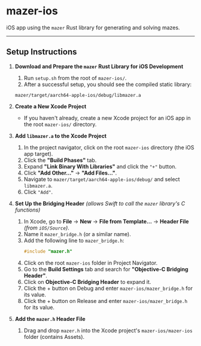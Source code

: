 # mazer-ios
iOS app using the `mazer` Rust library for generating and solving mazes.

---

## Setup Instructions
1. **Download and Prepare the `mazer` Rust Library for iOS Development**
    1. Run `setup.sh` from the root of `mazer-ios/`. 
    2. After a successful setup, you should see the compiled static library:  
      ```
      mazer/target/aarch64-apple-ios/debug/libmazer.a
      ```

2. **Create a New Xcode Project**
    - If you haven't already, create a new Xcode project for an iOS app in the root `mazer-ios/` directory.

3. **Add `libmazer.a` to the Xcode Project**
    1. In the project navigator, click on the root `mazer-ios` directory (the iOS app target).
    2. Click the **"Build Phases"** tab.
    3. Expand **"Link Binary With Libraries"** and click the `"+"` button.
    4. Click **"Add Other..."** → **"Add Files..."**.
    5. Navigate to `mazer/target/aarch64-apple-ios/debug/` and select `libmazer.a`.
    6. Click `"Add"`.

4. **Set Up the Bridging Header** *(allows Swift to call the `mazer` library's C functions)*
    1. In Xcode, go to **File** → **New** → **File from Template...** → **Header File** *(from `iOS/Source`)*.
    2. Name it `mazer_bridge.h` (or a similar name).
    3. Add the following line to `mazer_bridge.h`:
       ```c
       #include "mazer.h"
       ```
    4. Click on the root `mazer-ios` folder in Project Navigator. 
    5. Go to the **Build Settings** tab and search for **"Objective-C Bridging Header"**.
    6. Click on **Objective-C Bridging Header** to expand it.
    7. Click the + button on Debug and enter `mazer-ios/mazer_bridge.h` for its value. 
    8. Click the + button on Release and enter `mazer-ios/mazer_bridge.h` for its value. 

5. **Add the `mazer.h` Header File**
    1. Drag and drop `mazer.h` into the Xcode project's `mazer-ios/mazer-ios` folder (contains Assets).

